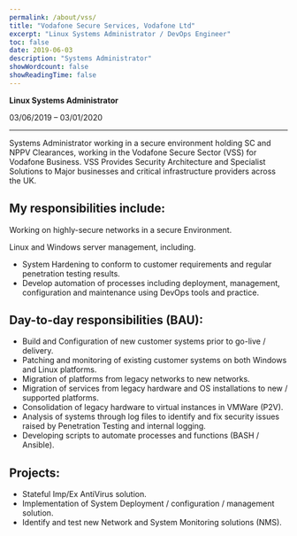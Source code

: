 ```yaml
---
permalink: /about/vss/
title: "Vodafone Secure Services, Vodafone Ltd"
excerpt: "Linux Systems Administrator / DevOps Engineer"
toc: false
date: 2019-06-03 
description: "Systems Administrator"
showWordcount: false
showReadingTime: false
---
```


**Linux Systems Administrator**

03/06/2019 – 03/01/2020

---

Systems Administrator working in a secure environment holding SC and NPPV Clearances, working in the Vodafone Secure Sector (VSS) for Vodafone Business.
VSS Provides Security Architecture and Specialist Solutions to Major businesses and critical infrastructure providers across the UK.

## My responsibilities include:

Working on highly-secure networks in a secure Environment.

Linux and Windows server management, including.

- System Hardening to conform to customer requirements and regular penetration testing results.
- Develop automation of processes including deployment, management, configuration and maintenance using DevOps tools and practice.

## Day-to-day responsibilities (BAU):

- Build and Configuration of new customer systems prior to go-live / delivery.
- Patching and monitoring of existing customer systems on both Windows and Linux platforms.
- Migration of platforms from legacy networks to new networks.
- Migration of services from legacy hardware and OS installations to new / supported platforms.
- Consolidation of legacy hardware to virtual instances in VMWare (P2V).
- Analysis of systems through log files to identify and fix security issues raised by Penetration Testing and internal logging.
- Developing scripts to automate processes and functions (BASH / Ansible).

## Projects:

- Stateful Imp/Ex AntiVirus solution.
- Implementation of System Deployment / configuration / management solution.
- Identify and test new Network and System Monitoring solutions (NMS).
